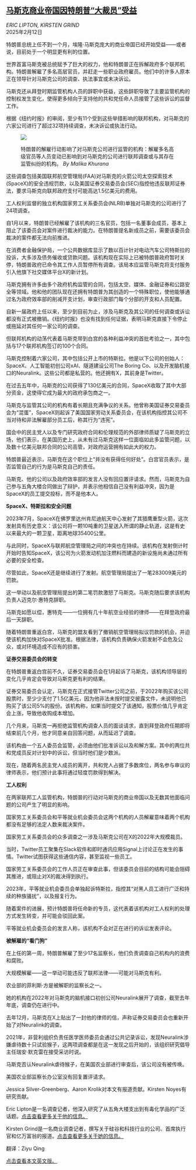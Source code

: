 <!--1739347621000-->
[马斯克商业帝国因特朗普“大裁员”受益](https://cn.nytimes.com/usa/20250212/elon-musk-companies-conflicts/)
------

<address>ERIC LIPTON, KIRSTEN GRIND</address><time pudate="2025-02-12 03:57:36" datetime="2025-02-12 03:57:36">2025年2月12日</time><section><p>特朗普总统上任不到一个月，埃隆·马斯克庞大的商业帝国已经开始受益——或者说，目前处于一个明显更有利的位置。</p><p>世界首富马斯克被总统赋予了巨大的权力，他和特朗普正在拆解政府多个联邦机构。特朗普解雇了多名高层官员，并赶走一些职业政府雇员。他们中的许多人原本正在领导针对马斯克公司的调查、执法事宜或未决诉讼。</p><p>马斯克还从拜登时期监管机构人员的辞职中获益，这些辞职导致了主要监管机构的控制权发生变化，使得更多倾向于支持他的共和党任命人员接管了这些诉讼的监督工作。</p><p>根据《纽约时报》的审阅，至少有11个受到这些举措影响的联邦机构，对马斯克的六家公司进行了超过32项持续调查，未决诉讼或执法行动。</p><p><figure><img src="https://images.weserv.nl/?url=static01.nyt.com/images/2025/02/12/multimedia/c12musk-conflicts/c12musk-conflicts-master1050.png"></p><figcaption>特朗普的解雇行动影响了对马斯克公司进行监管的机构：解雇多名高级官员等人员变动已影响到对马斯克的公司进行联邦调查或与其存在监管纠纷的机构。 <cite>By Malika Khurana</cite></figcaption></figure><p>这些调查包括美国联邦航空管理局(FAA)对马斯克的火箭公司太空探索技术(SpaceX)的安全违规罚款，以及美国证券交易委员会(SEC)指控他违反联邦证券法，要求马斯克向联邦政府支付可能高达1.5亿美元的费用。</p><p>工人权利监督的独立机构国家劳工关系委员会(NLRB)单独对马斯克的公司进行了24项调查。</p><p>自1月以来，特朗普已经解雇了该机构的三名官员，包括一名董事会成员，基本上阻止了该委员会对案件进行裁决的能力。在特朗普提名新成员之前，需要该委员会裁决的案件都无法向前推进。</p><p>在消费者金融保护局，一个公共数据库显示了数以百计针对电动汽车公司特斯拉的投诉，大多涉及债务催收或贷款问题。该机构现在实际上已被特朗普政府暂时关停，特朗普政府已命令其工作人员暂停所有调查。该局本应监管马斯克将支付服务引入他旗下社交媒体平台X的新计划。</p><p>马斯克拥有许多由多个政府机构监管的合同，包括太空、媒体、金融证券和公路安全等领域。他和他的团队现在还拥有特朗普为其创造的一个特殊职位，使他能够通过名为政府效率部的削减开支计划，审查行政部门每个分部的开支和人员配置。</p><p>自新一届政府上任以来，至少到目前为止，涉及马斯克及其公司的任何调查或诉讼都没有正式被撤销。《纽约时报》也没有找到任何证据，表明马斯克直接下令停止或拖延对其任何一家公司的调查。</p><p>但联邦机构的动荡代表着马斯克带到白宫的各种利益冲突的首批考验之一，其中包括与17个联邦机构签订的100个合同。</p><p>马斯克控制着六家公司，其中包括公开上市的特斯拉。他是以下公司的创始人：SpaceX、人工智能初创公司xAI、隧道建设公司The Boring Co、以及开发脑机接口的Neuralink。这些公司都是私营的。他还拥有X，其前身是Twitter。</p><p>在过去五年中，马斯克的公司获得了130亿美元的合同，SpaceX收取了其中大部分资金，这使得它成为最大的政府承包商之一。</p><p>马斯克与监管其公司的机构有着长期且充满争议的关系。他曾称美国证券交易委员会为“混蛋”，SpaceX则起诉了美国国家劳动关系委员会，在该机构指控其公司不当对待和非法解雇部分员工后，称其行为“违宪”。</p><p>国会中的民主党人以及专门研究政府合同和伦理规范的外部律师质疑了马斯克的立场，他们表示，在美国历史上，从未有过马斯克这样一位面临如此多监管问题，以及数十亿美元联邦合同的公司高管，对政府运营拥有如此大的权力。</p><p>特朗普最近表示，马斯克在这个职位上“并没有获得任何好处”。白宫官员表示，是否监管自己的行为是马斯克自己的责任。</p><p>马斯克、他的公司以及政府效率部的发言人没有回应置评请求。然而，马斯克为自己参与五角大楼合同做出了辩护，并表示他相信自己没有利益冲突，因为是SpaceX的员工提交投标，而不是他本人。</p><p><b>SpaceX、特斯拉和安全问题</b></p><p>2023年7月，SpaceX在佛罗里达州肯尼迪航天中心发射了其猎鹰重型火箭，这次发射具有历史意义：该公司将一颗10吨重的卫星送入所谓的静止轨道，这是有史以来最大的一颗卫星，距离地球35400公里。</p><p>与此同时，SpaceX与联邦航空管理局之间的冲突也在持续。该机构在发射倒计时开始时告知SpaceX，该公司为火箭发动机加注燃料而建造的新设施尚未通过所有必要的安全检查。</p><p>尽管如此，SpaceX还是继续进行了发射。航空管理局提出了一笔283009美元的罚款。</p><p>这一举动以及航空管理局提出的第二笔罚款激怒了马斯克。马斯克随后要求该机构负责人迈克尔·惠特克辞职。</p><p>马斯克如愿以偿，惠特克——一位拥有几十年航空业经验的律师——在拜登政府最后一天辞职。<br></p><p>随着特朗普重返白宫，马斯克的盟友看到了撤销航空管理局拟议罚款的机会，并迫使该机构加快对SpaceX批准。根据法律，该机构负责确保火箭发射不会危及公众，或对环境造成不应有的损害。</p><p><b>证券交易委员会的转变</b></p><p>在特朗普重返白宫前不久，证券交易委员会在1月起诉了马斯克，该机构领导层的变化几乎肯定会导致对马斯克更有利的结果。</p><p>证券交易委员会认定，马斯克在正式接管Twitter公司之前，于2022年购买该公司股票时，至少少支付了1.5亿美元，因为他非法未按时提交披露文件，未说明他已购买了该公司5%的股份。该机构称，如果当时提交了该通知，股票价值几乎肯定会上涨，导致他收购成本增加。</p><p>几个月来，马斯克一再拒绝监管机构调查人员的面谈请求，直到拜登政府任期即将结束前几个月，他才同意亲自回答问题，从而延迟了调查。</p><p>该机构由一个五人委员会监管，必须由他们批准诉讼以及和解方案。其中的两位共和党成员反对计划中的诉讼，但当时他们是少数派。</p><p>现在，随着两名民主党人成员的离开，共和党人占据了多数席位，两名参与审议的律师表示，他们预计此事将通过轻度罚款得到解决。</p><p><b>工人权利</b></p><p>在两家联邦工人监管机构，特朗普的行动对马斯克的商业帝国以及无数其他面临问题的公司产生了明显的影响。</p><p>国家劳工关系委员会和平等就业机会委员会这两个机构的人员解雇意味着两个机构都没有足够的法定人数来裁决案件。</p><p>国家劳工关系委员会的众多调查之一涉及马斯克公司在X的2022年大规模裁员。</p><p>当时，Twitter员工聚集在Slack软件和即时通讯应用Signal上讨论正在发生的事情。Twitter试图获得这些通信内容，甚至监视一些员工。</p><p>国家劳工关系委员会的工作人员正在审查此事，但该委员会目前的结构可能会阻碍其推进，或阻止对X的裁决得到执行。</p><p>2023年，平等就业机会委员会单独起诉特斯拉，指控其“对黑人员工进行广泛和持续的种族骚扰”，以及报复行为。</p><p>随着案件的进展，预计特朗普将任命新的专员，这代表着该机构对工人权利的处理方式发生转变，并可能会驳回此案。</p><p>平等就业机会委员会的发言人称，该机构不会对正在进行的诉讼发表评论。</p><p><b>被解雇的“看门狗”</b></p><p>在上任的第一周，特朗普解雇了至少17名监察长，他们负责调查自己机构内的浪费和腐败。</p><p>大规模解雇——这一举动可能违反了联邦法律——可能对马斯克有利。</p><p>农业部的菲利斯·方是被解职的监察长之一。</p><p>她的机构在2022年对马斯克的脑机接口初创公司Neuralink展开了调查，截至去年年底，调查仍在进行中。<b></b></p><p>去年12月，马斯克在X上贴出了一封他的律师的信，声称证券交易委员会也重新开始了对Neuralink的调查。</p><p>2021年，非营利组织负责任医学医师委员会通过公共记录诉讼，发现Neuralink涉嫌虐待数十只试验猴子，这两项调查都是在这一发现之后开始的，该组织研究倡导主任瑞安·默克雷在接受采访时说。</p><p>马斯克否认Neuralink虐待猴子，在美国农业部进行审查后，该公司没有被传唤。</p><p>美国农业部监察长办公室没有回复置评请求。</p></section><footer><p>Jessica Silver-Greenberg、Aaron Krolik对本文有报道贡献。Kirsten Noyes有研究贡献。</p><p>Eric Lipton是一名调查记者，他深入研究了从五角大楼支出到有毒化学品的广泛话题。<a rel="nofollow" target="_blank" href="https://www.nytimes.com/by/eric-lipton">点击查看更多关于他的信息。</a></p><p>Kirsten Grind是一名商业调查记者，撰写关于硅谷和科技行业的公司、首席执行官和亿万富翁的报道。<a rel="nofollow" target="_blank" href="https://www.nytimes.com/by/kirsten-grind">点击查看更多关于她的信息。</a></p><p>翻译：Ziyu Qing</p><p><a rel="nofollow" target="_blank" href="https://www.nytimes.com/2025/02/11/us/politics/elon-musk-companies-conflicts.html">点击查看本文英文版。</a></p></footer>

